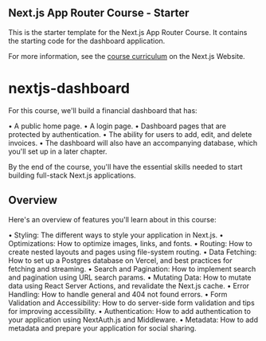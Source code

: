 ## Next.js App Router Course - Starter

This is the starter template for the Next.js App Router Course. It contains the starting code for the dashboard application.

For more information, see the [course curriculum](https://nextjs.org/learn) on the Next.js Website.
# nextjs-dashboard

For this course, we'll build a financial dashboard that has:

• A public home page.
• A login page.
• Dashboard pages that are protected by authentication.
• The ability for users to add, edit, and delete invoices.
• The dashboard will also have an accompanying database, which you'll set up in a later chapter.

By the end of the course, you'll have the essential skills needed to start building full-stack Next.js applications.

## Overview
Here's an overview of features you'll learn about in this course:

• Styling: The different ways to style your application in Next.js.
• Optimizations: How to optimize images, links, and fonts.
• Routing: How to create nested layouts and pages using file-system routing.
• Data Fetching: How to set up a Postgres database on Vercel, and best practices for fetching and streaming.
• Search and Pagination: How to implement search and pagination using URL search params.
• Mutating Data: How to mutate data using React Server Actions, and revalidate the Next.js cache.
• Error Handling: How to handle general and 404 not found errors.
• Form Validation and Accessibility: How to do server-side form validation and tips for improving accessibility.
• Authentication: How to add authentication to your application using NextAuth.js and Middleware.
• Metadata: How to add metadata and prepare your application for social sharing.
